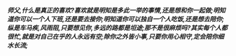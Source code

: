 ***师父,什么是真正的喜欢?喜欢就是明知是多此一举的事情,还是想和你一起做;明知道你可以一个人下班,还是要去接你;明知道你可以独自一个人吃饭,还是想去陪你;纵是车马疾,风雨阻,只要想见你,多远的路都是坦途;那不是很麻烦吗?其实每个人都很忙,就是对自己在乎的人永远有空;除你之外皆小事,只要你用心相守,定会陪你细水长流;***
